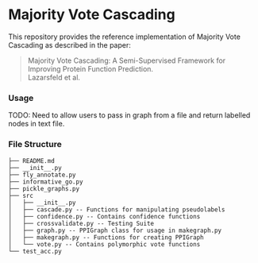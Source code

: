 # Majority Vote Cascading

This repository provides the reference implementation of Majority Vote Cascading as described in the paper:

> Majority Vote Cascading: A Semi-Supervised Framework for Improving Protein Function Prediction.<br>
> Lazarsfeld et al.

### Usage

TODO: Need to allow users to pass in graph from a file and return labelled nodes in text file.

### File Structure

```shell
├── README.md
├── __init__.py
├── fly_annotate.py
├── informative_go.py
├── pickle_graphs.py
├── src
│   ├── __init__.py
│   ├── cascade.py -- Functions for manipulating pseudolabels
│   ├── confidence.py -- Contains confidence functions
│   ├── crossvalidate.py -- Testing Suite
│   ├── graph.py -- PPIGraph class for usage in makegraph.py
│   ├── makegraph.py -- Functions for creating PPIGraph
│   └── vote.py -- Contains polymorphic vote functions
└── test_acc.py
```
